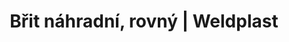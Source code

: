 ---
Link: "file:/Users/vinayakpatel/Downloads/www.weldplast.cz/brit-nahradni-rovny"
product_name: "Břit náhradní, rovnýpro nůž LEISTER"
product_id: "Obj. číslo:138.539"
title: "Břit náhradní, rovný | Weldplast"
product_desc: ""
product_specs: ""
product_downloads: ""
href: ""
accessories: ""
similar_products: ""
---